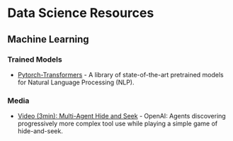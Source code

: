 # Data Science Resources

## Machine Learning

### Trained Models

* [Pytorch-Transformers](https://github.com/huggingface/pytorch-transformers) - A library of state-of-the-art pretrained models for Natural Language Processing (NLP).

### Media

* [Video (3min): Multi-Agent Hide and Seek](https://www.youtube.com/watch?v=kopoLzvh5jY) - OpenAI: Agents discovering progressively more complex tool use while playing a simple game of hide-and-seek.
